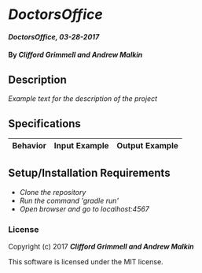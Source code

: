 # _DoctorsOffice_

#### _DoctorsOffice, 03-28-2017_

#### By _**Clifford Grimmell and Andrew Malkin**_

## Description
_Example text for the description of the project_


## Specifications

| Behavior                   | Input Example     | Output Example    |
| -------------------------- | -----------------:| -----------------:|



## Setup/Installation Requirements

* _Clone the repository_
* _Run the command 'gradle run'_
* _Open browser and go to localhost:4567_


### License

Copyright (c) 2017 **_Clifford Grimmell and Andrew Malkin_**

This software is licensed under the MIT license.
